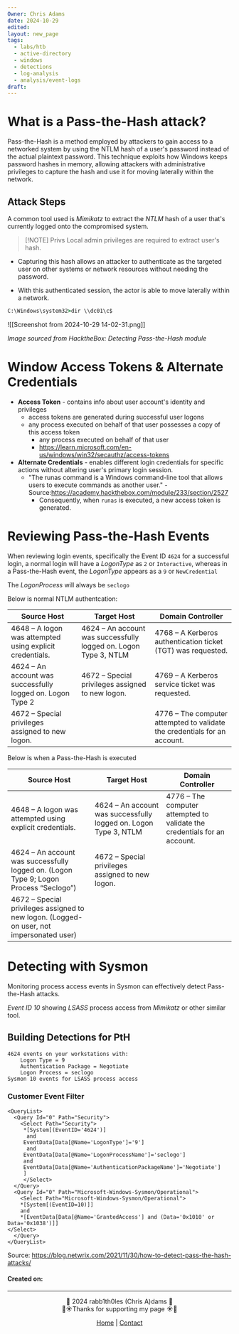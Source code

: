 ```yaml
---
Owner: Chris Adams
date: 2024-10-29
edited: 
layout: new_page
tags:
  - labs/htb
  - active-directory
  - windows
  - detections
  - log-analysis
  - analysis/event-logs
draft:
---
```

# What is a Pass-the-Hash attack?

Pass-the-Hash is a method employed by attackers to gain access to a networked system by using the NTLM hash of a user's password instead of the actual plaintext password. This technique exploits how Windows keeps password hashes in memory, allowing attackers with administrative privileges to capture the hash and use it for moving laterally within the network.

## Attack Steps

A common tool used is *Mimikatz* to extract the *NTLM* hash of a user that's currently logged onto the compromised system.


> [!NOTE] Privs
> Local admin privileges are required to extract user's hash.

* Capturing this hash allows an attacker to authenticate as the targeted user on other systems or network resources without needing the password. 

* With this authenticated session, the actor is able to move laterally within a network.

```cmd
C:\Windows\system32>dir \\dc01\c$
```

![[Screenshot from 2024-10-29 14-02-31.png]]

*Image sourced from HacktheBox: Detecting Pass-the-Hash module*

# Window Access Tokens & Alternate Credentials

* **Access Token** - contains info about user account's identity and privileges
	* access tokens are generated during successful user logons
	* any process executed on behalf of that user possesses a copy of this access token
		* any process executed on behalf of that user
		* https://learn.microsoft.com/en-us/windows/win32/secauthz/access-tokens
* **Alternate Credentials** - enables different login credentials for specific actions without altering user's primary login session.
	* "The runas command is a Windows command-line tool that allows users to execute commands as another user." - Source:https://academy.hackthebox.com/module/233/section/2527
		* Consequently, when `runas` is executed, a new access token is generated.

# Reviewing Pass-the-Hash Events

When reviewing login events, specifically the Event ID `4624` for a successful login, a normal login will have a *LogonType* as `2` or `Interactive`, whereas in a Pass-the-Hash event, the *LogonType* appears as a `9` or `NewCredential`

The *LogonProcess* will always be `seclogo`


Below is normal NTLM authentcation:

| **Source Host**                                            | **Target Host**                                                  | **Domain Controller**                                                     |
| ---------------------------------------------------------- | ---------------------------------------------------------------- | ------------------------------------------------------------------------- |
| 4648 – A logon was attempted using explicit credentials.   | 4624 – An account was successfully logged on. Logon Type 3, NTLM | 4768 – A Kerberos authentication ticket (TGT) was requested.              |
| 4624 – An account was successfully logged on. Logon Type 2 | 4672 – Special privileges assigned to new logon.                 | 4769 – A Kerberos service ticket was requested.                           |
| 4672 – Special privileges assigned to new logon.           |                                                                  | 4776 – The computer attempted to validate the credentials for an account. |
Below is when a Pass-the-Hash is executed

| **Source Host**                                                                          | **Target Host**                                                  | **Domain Controller**                                                     |
| ---------------------------------------------------------------------------------------- | ---------------------------------------------------------------- | ------------------------------------------------------------------------- |
| 4648 – A logon was attempted using explicit credentials.                                 | 4624 – An account was successfully logged on. Logon Type 3, NTLM | 4776 – The computer attempted to validate the credentials for an account. |
| 4624 – An account was successfully logged on. (Logon Type 9; Logon Process “Seclogo”)    | 4672 – Special privileges assigned to new logon.                 |                                                                           |
| 4672 – Special privileges assigned to new logon. (Logged-on user, not impersonated user) |                                                                  |                                                                           |

# Detecting with Sysmon

Monitoring process access events in Sysmon can effectively detect Pass-the-Hash attacks. 

*Event ID 10* showing *LSASS* process access from *Mimikatz* or other similar tool.

## Building Detections for PtH

```
4624 events on your workstations with:
	Logon Type = 9
    Authentication Package = Negotiate
    Logon Process = seclogo
Sysmon 10 events for LSASS process access
```

### Customer Event Filter

```
<QueryList>
  <Query Id="0" Path="Security">
    <Select Path="Security">
     *[System[(EventID='4624')]
      and
     EventData[Data[@Name='LogonType']='9']
      and
     EventData[Data[@Name='LogonProcessName']='seclogo']
     and
     EventData[Data[@Name='AuthenticationPackageName']='Negotiate']
     ]
     </Select>
  </Query>
  <Query Id="0" Path="Microsoft-Windows-Sysmon/Operational">
    <Select Path="Microsoft-Windows-Sysmon/Operational">
    *[System[(EventID=10)]]
    and
    *[EventData[Data[@Name='GrantedAccess'] and (Data='0x1010' or Data='0x1038')]]
</Select>
  </Query>
</QueryList>
```


Source: https://blog.netwrix.com/2021/11/30/how-to-detect-pass-the-hash-attacks/

#### Created on: 
---
<div style="text-align: center;">
	<div class="gradient-text">👾 2024 rabb1th0les (Chris A)dams 👾</div> 
	🌴☀Thanks for supporting my page ☀🌴
	<nav>
		<ul style="list-style: none; padding: 0;">
			<div style="text-align: center;">
				<li><a href="index.html">Home</a> | <a href="Contact.html">Contact</a></li>
			</div>
		</ul>
	</nav>	
</div>

